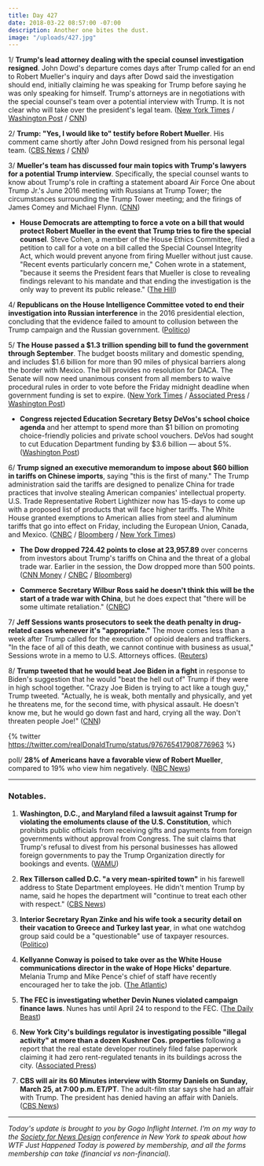 ```yaml
---
title: Day 427
date: 2018-03-22 08:57:00 -07:00
description: Another one bites the dust.
image: "/uploads/427.jpg"
---
```


1/ **Trump's lead attorney dealing with the special counsel investigation resigned**. John Dowd's departure comes days after Trump called for an end to Robert Mueller's inquiry and days after Dowd said the investigation should end, initially claiming he was speaking for Trump before saying he was only speaking for himself. Trump's attorneys are in negotiations with the special counsel's team over a potential interview with Trump. It is not clear who will take over the president's legal team. ([New York Times](https://www.nytimes.com/2018/03/22/us/politics/john-dowd-resigns-trump-lawyer.html) / [Washington Post](https://www.washingtonpost.com/politics/trump-attorney-john-dowd-resigns-amid-shake-up-in-presidents-legal-team/2018/03/22/0472ce74-2de3-11e8-8688-e053ba58f1e4_story.html) / [CNN](https://www.cnn.com/2018/03/22/politics/john-dowd-white-house/index.html))

2/ **Trump: "Yes, I would like to" testify before Robert Mueller**. His comment came shortly after John Dowd resigned from his personal legal team. ([CBS News](https://www.cbsnews.com/news/trump-says-hed-like-to-testify-in-muellers-russia-probe/) / [CNN](https://www.cnn.com/2018/03/22/politics/donald-trump-robert-mueller-testimony/index.html))

3/ **Mueller's team has discussed four main topics with Trump's lawyers for a potential Trump interview**. Specifically, the special counsel wants to know about Trump's role in crafting a statement aboard Air Force One about Trump Jr.'s June 2016 meeting with Russians at Trump Tower; the circumstances surrounding the Trump Tower meeting; and the firings of James Comey and Michael Flynn. ([CNN](https://www.cnn.com/2018/03/21/politics/mueller-four-main-areas-questions-trump/index.html))

* **House Democrats are attempting to force a vote on a bill that would protect Robert Mueller in the event that Trump tries to fire the special counsel**. Steve Cohen, a member of the House Ethics Committee, filed a petition to call for a vote on a bill called the Special Counsel Integrity Act, which would prevent anyone from firing Mueller without just cause. "Recent events particularly concern me," Cohen wrote in a statement, "because it seems the President fears that Mueller is close to revealing findings relevant to his mandate and that ending the investigation is the only way to prevent its public release." ([The Hill](http://thehill.com/homenews/house/379676-house-dem-moves-to-force-vote-on-bill-protecting-mueller))

4/ **Republicans on the House Intelligence Committee voted to end their investigation into Russian interference** in the 2016 presidential election, concluding that the evidence failed to amount to collusion between the Trump campaign and the Russian government. ([Politico](https://www.politico.com/story/2018/03/22/house-intelligence-panel-votes-to-release-trump-russia-report-479406))

5/ **The House passed a $1.3 trillion spending bill to fund the government through September**. The budget boosts military and domestic spending, and includes $1.6 billion for more than 90 miles of physical barriers along the border with Mexico. The bill provides no resolution for DACA. The Senate will now need unanimous consent from all members to waive procedural rules in order to vote before the Friday midnight deadline when government funding is set to expire. ([New York Times](https://www.nytimes.com/2018/03/22/us/politics/house-passes-spending-bill.html) / [Associated Press](https://apnews.com/bc38a23b54294dbba22ace2aaed9d76d) / [Washington Post](https://www.washingtonpost.com/powerpost/house-prepares-for-rapid-vote-today-on-jam-packed-13-trillion-spending-deal/2018/03/22/2074fe7e-2dd6-11e8-8688-e053ba58f1e4_story.html))

* **Congress rejected Education Secretary Betsy DeVos's school choice agenda** and her attempt to spend more than $1 billion on promoting choice-friendly policies and private school vouchers. DeVos had sought to cut Education Department funding by $3.6 billion — about 5%. ([Washington Post](https://www.washingtonpost.com/news/education/wp/2018/03/21/congress-rejects-much-of-betsy-devoss-agenda-in-spending-bill/))

6/ **Trump signed an executive memorandum to impose about $60 billion in tariffs on Chinese imports**, saying "this is the first of many." The Trump administration said the tariffs are designed to penalize China for trade practices that involve stealing American companies' intellectual property. U.S. Trade Representative Robert Lighthizer now has 15-days to come up with a proposed list of products that will face higher tariffs. The White House granted exemptions to American allies from steel and aluminum tariffs that go into effect on Friday, including the European Union, Canada, and Mexico. ([CNBC](https://www.cnbc.com/2018/03/22/trump-moves-to-slap-china-with-50-billion-in-tariffs-over-intellectual-property-theft.html) / [Bloomberg](https://www.bloomberg.com/news/articles/2018-03-22/trump-orders-50-billion-hit-on-china-goods-amid-trade-war-fears) / [New York Times](https://www.nytimes.com/2018/03/22/us/politics/trump-will-hit-china-with-trade-measures-as-white-house-exempts-allies-from-tariffs.html))

* **The Dow dropped 724.42 points to close at 23,957.89** over concerns from investors about Trump's tariffs on China and the threat of a global trade war. Earlier in the session, the Dow dropped more than 500 points. ([CNN Money](http://money.cnn.com/2018/03/22/investing/dow-jones-trade-war-china/index.html) / [CNBC](https://www.cnbc.com/2018/03/22/us-stock-futures-dow-data-fed-and-politics-on-the-agenda.html) / [Bloomberg](https://www.bloomberg.com/news/articles/2018-03-21/asian-stocks-face-mixed-start-dollar-sinks-on-fed-markets-wrap))

* **Commerce Secretary Wilbur Ross said he doesn't think this will be the start of a trade war with China**, but he does expect that "there will be some ultimate retaliation." ([CNBC](https://www.cnbc.com/2018/03/22/commerce-secretary-we-expect-some-retaliation-from-new-china-tariffs-but-it-wont-be-the-end-of-the-earth.html))

7/ **Jeff Sessions wants prosecutors to seek the death penalty in drug-related cases whenever it's "appropriate."** The move comes less than a week after Trump called for the execution of opioid dealers and traffickers. "In the face of all of this death, we cannot continue with business as usual," Sessions wrote in a memo to U.S. Attorneys offices. ([Reuters](https://www.reuters.com/article/us-usa-opioids-deathpenalty/federal-prosecutors-told-to-seek-death-penalty-in-drug-cases-idUSKBN1GX25A?il=0))

8/ **Trump tweeted that he would beat Joe Biden in a fight** in response to Biden's suggestion that he would "beat the hell out of" Trump if they were in high school together. "Crazy Joe Biden is trying to act like a tough guy," Trump tweeted. "Actually, he is weak, both mentally and physically, and yet he threatens me, for the second time, with physical assault. He doesn't know me, but he would go down fast and hard, crying all the way. Don't threaten people Joe!" ([CNN](https://www.cnn.com/2018/03/22/politics/donald-trump-joe-biden/index.html))

{% twitter https://twitter.com/realDonaldTrump/status/976765417908776963 %}

poll/ **28% of Americans have a favorable view of Robert Mueller**, compared to 19% who view him negatively. ([NBC News](https://www.nbcnews.com/politics/first-read/poll-robert-mueller-remains-popular-unless-you-re-republican-n859006))

---

### Notables.

1. **Washington, D.C., and Maryland filed a lawsuit against Trump for violating the emoluments clause of the U.S. Constitution**, which prohibits public officials from receiving gifts and payments from foreign governments without approval from Congress. The suit claims that Trump's refusal to divest from his personal businesses has allowed foreign governments to pay the Trump Organization directly for bookings and events. ([WAMU](https://wamu.org/story/18/03/21/summons-issued-trump-emoluments-case/))

2. **Rex Tillerson called D.C. "a very mean-spirited town"** in his farewell address to State Department employees. He didn't mention Trump by name, said he hopes the department will "continue to treat each other with respect." ([CBS News](https://www.cbsnews.com/news/tillerson-bids-farewell-leaving-state-department-live-updates/))

3. **Interior Secretary Ryan Zinke and his wife took a security detail on their vacation to Greece and Turkey last year**, in what one watchdog group said could be a "questionable" use of taxpayer resources. ([Politico](https://www.politico.com/story/2018/03/21/zinke-security-team-personal-vacation-429302))

4. **Kellyanne Conway is poised to take over as the White House communications director in the wake of Hope Hicks' departure**. Melania Trump and Mike Pence's chief of staff have recently encouraged her to take the job. ([The Atlantic](https://www.theatlantic.com/politics/archive/2018/03/conway/556184/))

5. **The FEC is investigating whether Devin Nunes violated campaign finance laws**. Nunes has until April 24 to respond to the FEC. ([The Daily Beast](https://www.thedailybeast.com/devin-nunes-probed-by-fec-for-possible-campaign-finance-violations))

6. **New York City's buildings regulator is investigating possible "illegal activity" at more than a dozen Kushner Cos. properties** following a report that the real estate developer routinely filed false paperwork claiming it had zero rent-regulated tenants in its buildings across the city. ([Associated Press](https://apnews.com/307b69c25cb24b9184a9989543428a8a))

7. **CBS will air its 60 Minutes interview with Stormy Daniels on Sunday, March 25, at 7:00 p.m. ET/PT**. The adult-film star says she had an affair with Trump. The president has denied having an affair with Daniels. ([CBS News](https://www.cbsnews.com/news/stormy-daniels-60-minutes-donald-trump-interview-to-be-broadcast-sunday/))

---

*Today's update is brought to you by Gogo Inflight Internet. I'm on my way to the [Society for News Design](https://nyc.snd.org/) conference in New York to speak about how WTF Just Happened Today is powered by membership, and all the forms membership can take (financial vs non-financial).*